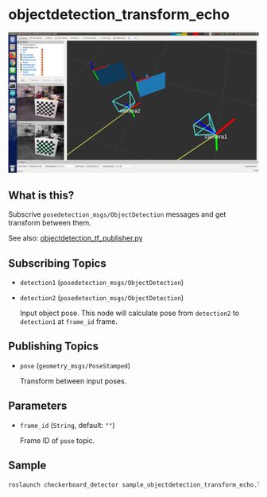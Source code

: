 objectdetection_transform_echo
==============================

![](images/objectdetection_transform_echo.png)

What is this?
-------------

Subscrive `posedetection_msgs/ObjectDetection` messages and get transform between them.

See also: [objectdetection_tf_publisher.py](objectdetection_tf_publisher.md)


Subscribing Topics
------------------

* `detection1` (`posedetection_msgs/ObjectDetection`)
* `detection2` (`posedetection_msgs/ObjectDetection`)

  Input object pose.
  This node will calculate pose from `detection2` to `detection1` at `frame_id` frame.


Publishing Topics
-----------------

* `pose` (`geometry_msgs/PoseStamped`)

  Transform between input poses.


Parameters
----------

* `frame_id` (`String`, default: `""`)

  Frame ID of `pose` topic.


Sample
------

```bash
roslaunch checkerboard_detector sample_objectdetection_transform_echo.launch
```
